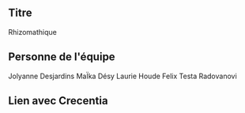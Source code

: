 ## Titre
Rhizomathique
## Personne de l'équipe
Jolyanne Desjardins
MaÏka Désy
Laurie Houde
Felix Testa Radovanovi
## Lien avec Crecentia
